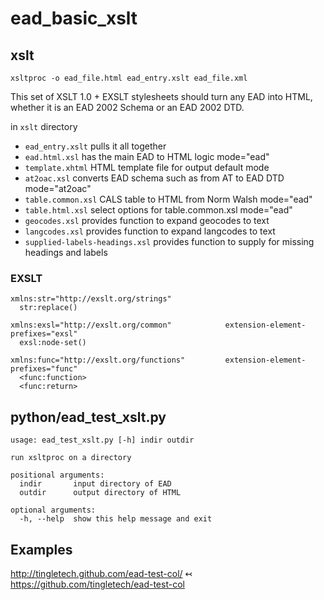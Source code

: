 # ead_basic_xslt

## xslt

`xsltproc -o ead_file.html ead_entry.xslt ead_file.xml`

This set of XSLT 1.0 + EXSLT stylesheets should turn any EAD into
HTML, whether it is an EAD 2002 Schema or an EAD 2002 DTD.

in `xslt` directory

 * `ead_entry.xslt` pulls it all together
 * `ead.html.xsl` has the main EAD to HTML logic mode="ead"
 * `template.xhtml` HTML template file for output default mode
 * `at2oac.xsl` converts EAD schema such as from AT to EAD DTD mode="at2oac"
 * `table.common.xsl` CALS table to HTML from Norm Walsh mode="ead"
 * `table.html.xsl` select options for table.common.xsl mode="ead"
 * `geocodes.xsl` provides function to expand geocodes to text
 * `langcodes.xsl` provides function to expand langcodes to text 
 * `supplied-labels-headings.xsl` provides function to supply for
    missing headings and labels

### EXSLT

```
xmlns:str="http://exslt.org/strings"
  str:replace()

xmlns:exsl="http://exslt.org/common"            extension-element-prefixes="exsl"
  exsl:node-set()
  
xmlns:func="http://exslt.org/functions"         extension-element-prefixes="func"
  <func:function>
  <func:return>
```

## python/ead_test_xslt.py

```
usage: ead_test_xslt.py [-h] indir outdir

run xsltproc on a directory

positional arguments:
  indir       input directory of EAD
  outdir      output directory of HTML

optional arguments:
  -h, --help  show this help message and exit
```

## Examples

http://tingletech.github.com/ead-test-col/ ↢ https://github.com/tingletech/ead-test-col
